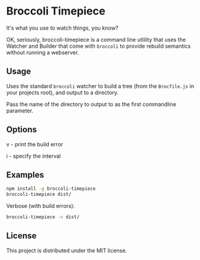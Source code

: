 # Broccoli Timepiece

It's what you use to watch things, you know?

OK, seriously, broccoli-timepiece is a command line utlility that uses the Watcher and Builder that
come with `broccoli` to provide rebuild semantics without running a webserver.

## Usage

Uses the standard `broccoli` watcher to build a tree (from the `Brocfile.js` in your projects root), and output to a directory.

Pass the name of the directory to output to as the first commandline parameter.

## Options

v - print the build error

i - specify the interval

## Examples

```bash
npm install -g broccoli-timepiece
broccoli-timepiece dist/
```

Verbose (with build errors):
```bash
broccoli-timepiece -v dist/
```

## License

This project is distributed under the MIT license.
